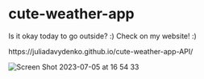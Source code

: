 # cute-weather-app
Is it okay today to go outside? :) Check on my website! :)


<link> https://juliadavydenko.github.io/cute-weather-app-API/ </link>




![Screen Shot 2023-07-05 at 16 54 33](https://github.com/juliadavydenko/cute-weather-app/assets/98152890/3f8378c4-1c90-43c9-b9ff-a315cec88d25)
